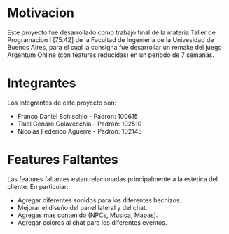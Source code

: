 # Motivacion 
Este proyecto fue desarrollado como trabajo final de la materia Taller de Programacion I [75.42] de la Facultad de Ingenieria de la Univesidad de Buenos Aires, 
para el cual la consigna fue desarrollar un remake del juego Argentum Online (con features reducidas) en un periodo de 7 semanas.


# Integrantes 

Los integrantes de este proyecto son:

+ Franco Daniel Schischlo - Padron: 100615
+ Taiel Genaro Colavecchia - Padron: 102510
+ Nicolas Federico Aguerre - Padron: 102145

# Features Faltantes

Las features faltantes estan relacionadas principalmente a la estetica del cliente. En particular:

+ Agregar diferentes sonidos para los diferentes hechizos.
+ Mejorar el diseño del panel lateral y del chat.
+ Agregas mas contenido (NPCs, Musica, Mapas).
+ Agregar colores al chat para los diferentes eventos.
